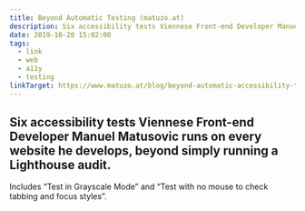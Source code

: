 ```yaml
---
title: Beyond Automatic Testing (matuzo.at)
description: Six accessibility tests Viennese Front-end Developer Manuel Matusovic runs on every website he develops
date: 2019-10-20 15:02:00
tags:
  - link
  - web
  - a11y
  - testing
linkTarget: https://www.matuzo.at/blog/beyond-automatic-accessibility-testing-6-things-i-check-on-every-website-i-build/
---
```

Six accessibility tests Viennese Front-end Developer Manuel Matusovic runs on every website he develops, beyond simply running a Lighthouse audit.
---

Includes “Test in Grayscale Mode” and “Test with no mouse to check tabbing and focus styles”. 
